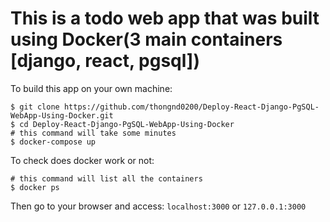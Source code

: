 # This is a todo web app that was built using Docker(3 main containers [django, react, pgsql])
To build this app on your own machine:
```
$ git clone https://github.com/thongnd0200/Deploy-React-Django-PgSQL-WebApp-Using-Docker.git
$ cd Deploy-React-Django-PgSQL-WebApp-Using-Docker
# this command will take some minutes
$ docker-compose up 
```
To check does docker work or not:
```
# this command will list all the containers
$ docker ps
```
Then go to your browser and access:
`localhost:3000` or `127.0.0.1:3000`
